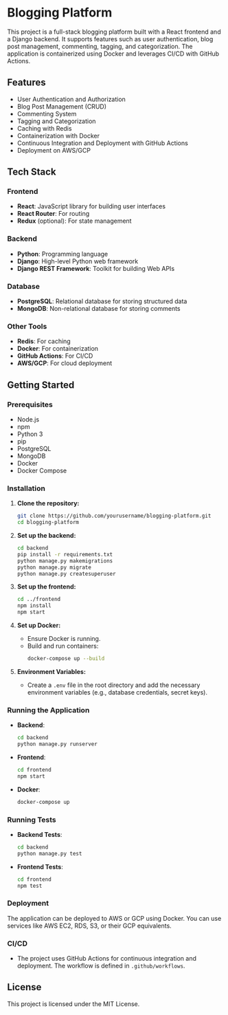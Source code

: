 # Blogging Platform

This project is a full-stack blogging platform built with a React frontend and a Django backend. It supports features such as user authentication, blog post management, commenting, tagging, and categorization. The application is containerized using Docker and leverages CI/CD with GitHub Actions.

## Features

- User Authentication and Authorization
- Blog Post Management (CRUD)
- Commenting System
- Tagging and Categorization
- Caching with Redis
- Containerization with Docker
- Continuous Integration and Deployment with GitHub Actions
- Deployment on AWS/GCP

## Tech Stack

### Frontend

- **React**: JavaScript library for building user interfaces
- **React Router**: For routing
- **Redux** (optional): For state management

### Backend

- **Python**: Programming language
- **Django**: High-level Python web framework
- **Django REST Framework**: Toolkit for building Web APIs

### Database

- **PostgreSQL**: Relational database for storing structured data
- **MongoDB**: Non-relational database for storing comments

### Other Tools

- **Redis**: For caching
- **Docker**: For containerization
- **GitHub Actions**: For CI/CD
- **AWS/GCP**: For cloud deployment

## Getting Started

### Prerequisites

- Node.js
- npm
- Python 3
- pip
- PostgreSQL
- MongoDB
- Docker
- Docker Compose

### Installation

1. **Clone the repository:**
    ```bash
    git clone https://github.com/yourusername/blogging-platform.git
    cd blogging-platform
    ```

2. **Set up the backend:**
    ```bash
    cd backend
    pip install -r requirements.txt
    python manage.py makemigrations
    python manage.py migrate
    python manage.py createsuperuser
    ```

3. **Set up the frontend:**
    ```bash
    cd ../frontend
    npm install
    npm start
    ```

4. **Set up Docker:**
    - Ensure Docker is running.
    - Build and run containers:
        ```bash
        docker-compose up --build
        ```

5. **Environment Variables:**
    - Create a `.env` file in the root directory and add the necessary environment variables (e.g., database credentials, secret keys).

### Running the Application

- **Backend**: 
    ```bash
    cd backend
    python manage.py runserver
    ```

- **Frontend**: 
    ```bash
    cd frontend
    npm start
    ```

- **Docker**: 
    ```bash
    docker-compose up
    ```

### Running Tests

- **Backend Tests**:
    ```bash
    cd backend
    python manage.py test
    ```

- **Frontend Tests**:
    ```bash
    cd frontend
    npm test
    ```

### Deployment

The application can be deployed to AWS or GCP using Docker. You can use services like AWS EC2, RDS, S3, or their GCP equivalents.

### CI/CD

- The project uses GitHub Actions for continuous integration and deployment. The workflow is defined in `.github/workflows`.

## License

This project is licensed under the MIT License.
